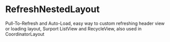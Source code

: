 # RefreshNestedLayout
Pull-To-Refresh and Auto-Load, easy way to custom refreshing header view or loading layout, Surport ListView and RecycleView, also used in CoordinatorLayout
